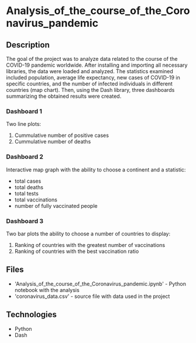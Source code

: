# Analysis_of_the_course_of_the_Coronavirus_pandemic

## Description
The goal of the project was to analyze data related to the course of the COVID-19 pandemic worldwide. After installing and importing all necessary libraries, the data were loaded and analyzed. The statistics examined included population, average life expectancy, new cases of COVID-19 in specific countries, and the number of infected individuals in different countries (map chart). 
Then, using the Dash library, three dashboards summarizing the obtained results were created.

### Dashboard 1
Two line plots: 
1. Cummulative number of positive cases
2. Cummulative number of deaths

### Dashboard 2
Interactive map graph with the ability to choose a continent and a statistic:
- total cases
- total deaths
- total tests
- total vaccinations
- number of fully vaccinated people

### Dashboard 3
Two bar plots the ability to choose a number of countries to display:
1. Ranking of countries with the greatest number of vaccinations
2. Ranking of countries with the best vaccination ratio


## Files
- 'Analysis_of_the_course_of_the_Coronavirus_pandemic.ipynb' - Python notebook with the analysis
- 'coronavirus_data.csv' - source file with data used in the project


## Technologies
- Python
- Dash
